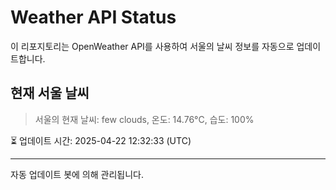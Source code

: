 
# Weather API Status

이 리포지토리는 OpenWeather API를 사용하여 서울의 날씨 정보를 자동으로 업데이트합니다.

## 현재 서울 날씨
> 서울의 현재 날씨: few clouds, 온도: 14.76°C, 습도: 100%

⏳ 업데이트 시간: 2025-04-22 12:32:33 (UTC)

---
자동 업데이트 봇에 의해 관리됩니다.

